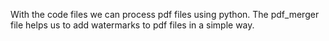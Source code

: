 With the code files we can process pdf files using python. 
The pdf_merger file helps us to add watermarks to pdf files in a simple way.
